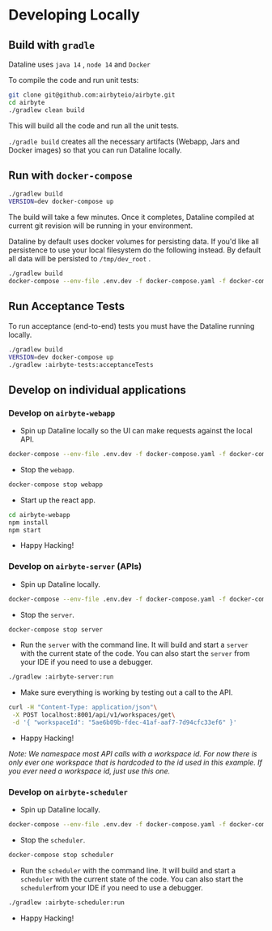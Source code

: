 # Developing Locally

## Build with `gradle`

Dataline uses `java 14` , `node 14` and `Docker`

To compile the code and run unit tests:

```bash
git clone git@github.com:airbyteio/airbyte.git
cd airbyte
./gradlew clean build
```

This will build all the code and run all the unit tests.

`./gradle build` creates all the necessary artifacts \(Webapp, Jars and Docker images\) so that you can run Dataline locally.

## Run with `docker-compose`

```bash
./gradlew build
VERSION=dev docker-compose up
```

The build will take a few minutes. Once it completes, Dataline compiled at current git revision will be running in your environment.

Dataline by default uses docker volumes for persisting data. If you'd like all persistence to use your local filesystem do the following instead. By default all data will be persisted to `/tmp/dev_root` .

```bash
./gradlew build
docker-compose --env-file .env.dev -f docker-compose.yaml -f docker-compose.dev.yaml up
```

## Run Acceptance Tests

To run acceptance \(end-to-end\) tests you must have the Dataline running locally.

```bash
./gradlew build
VERSION=dev docker-compose up
./gradlew :airbyte-tests:acceptanceTests
```

## Develop on individual applications

### Develop on `airbyte-webapp`

* Spin up Dataline locally so the UI can make requests against the local API.

```bash
docker-compose --env-file .env.dev -f docker-compose.yaml -f docker-compose.dev.yaml up -d
```

* Stop the `webapp`.

```bash
docker-compose stop webapp
```

* Start up the react app.

```bash
cd airbyte-webapp
npm install
npm start
```

* Happy Hacking!

### Develop on `airbyte-server` \(APIs\)

* Spin up Dataline locally.

```bash
docker-compose --env-file .env.dev -f docker-compose.yaml -f docker-compose.dev.yaml up -d
```

* Stop the `server`.

```bash
docker-compose stop server
```

* Run the `server` with the command line. It will build and start a `server` with the current state of the code. You can also start the `server` from your IDE if you need to use a debugger.

```bash
./gradlew :airbyte-server:run
```

* Make sure everything is working by testing out a call to the API.

```bash
curl -H "Content-Type: application/json"\
 -X POST localhost:8001/api/v1/workspaces/get\
 -d '{ "workspaceId": "5ae6b09b-fdec-41af-aaf7-7d94cfc33ef6" }'
```

* Happy Hacking!

_Note: We namespace most API calls with a workspace id. For now there is only ever one workspace that is hardcoded to the id used in this example. If you ever need a workspace id, just use this one._

### Develop on `airbyte-scheduler`

* Spin up Dataline locally.

```bash
docker-compose --env-file .env.dev -f docker-compose.yaml -f docker-compose.dev.yaml up -d
```

* Stop the `scheduler`.

```bash
docker-compose stop scheduler
```

* Run the `scheduler` with the command line. It will build and start a `scheduler` with the current state of the code. You can also start the `scheduler`from your IDE if you need to use a debugger.

```bash
./gradlew :airbyte-scheduler:run
```

* Happy Hacking!

